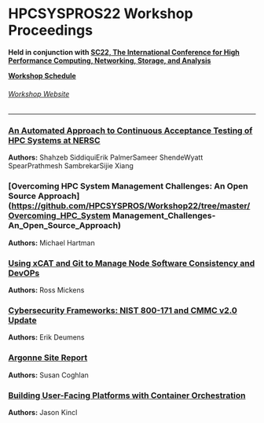 # HPCSYSPROS22 Workshop Proceedings
**Held in conjunction with [SC22, The International Conference for High Performance Computing, Networking, Storage, and Analysis](https://sc22.supercomputing.org/)**

**[Workshop Schedule](https://sc22.supercomputing.org/session/?sess=sess463)**

###### [Workshop Website](http://sighpc-syspros.org/workshops/2022/)

---
### [An Automated Approach to Continuous Acceptance Testing of HPC Systems at NERSC](https://github.com/HPCSYSPROS/Workshop22/tree/master/An_Automated_Approach_to_Continuous_Acceptance_Testing_of_HPC_Systems_at_NERSC)
**Authors:** Shahzeb SiddiquiErik PalmerSameer ShendeWyatt SpearPrathmesh SambrekarSijie Xiang

### [Overcoming HPC System Management Challenges: An Open Source Approach](https://github.com/HPCSYSPROS/Workshop22/tree/master/Overcoming_HPC_System Management_Challenges-An_Open_Source_Approach)
**Authors:** Michael Hartman

### [Using xCAT and Git to Manage Node Software Consistency and DevOPs](https://github.com/HPCSYSPROS/Workshop22/tree/master/Using_xCAT_and_Git_to_Manage_Node_Software_Consistency_and_DevOPs)
**Authors:** Ross Mickens

### [Cybersecurity Frameworks: NIST 800-171 and CMMC v2.0 Update](https://github.com/HPCSYSPROS/Workshop22/tree/master/Cybersecurity_Frameworks-NIST_800-171_and_CMMC_v2.0_Update)
**Authors:** Erik Deumens

### [Argonne Site Report](https://github.com/HPCSYSPROS/Workshop22/tree/master/Argonne_Site_Report)
**Authors:** Susan Coghlan

### [Building User-Facing Platforms with Container Orchestration](https://github.com/HPCSYSPROS/Workshop22/tree/master/Building_User-Facing_Platforms_with_Container_Orchestration)
**Authors:** Jason Kincl

